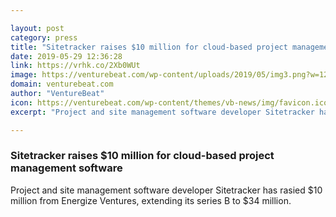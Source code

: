 ```yaml
---

layout: post
category: press
title: "Sitetracker raises $10 million for cloud-based project management software"
date: 2019-05-29 12:36:28
link: https://vrhk.co/2Xb0WUt
image: https://venturebeat.com/wp-content/uploads/2019/05/img3.png?w=1200&strip=all
domain: venturebeat.com
author: "VentureBeat"
icon: https://venturebeat.com/wp-content/themes/vb-news/img/favicon.ico
excerpt: "Project and site management software developer Sitetracker has rasied $10 million from Energize Ventures, extending its series B to $34 million."

---
```


### Sitetracker raises $10 million for cloud-based project management software

Project and site management software developer Sitetracker has rasied $10 million from Energize Ventures, extending its series B to $34 million.